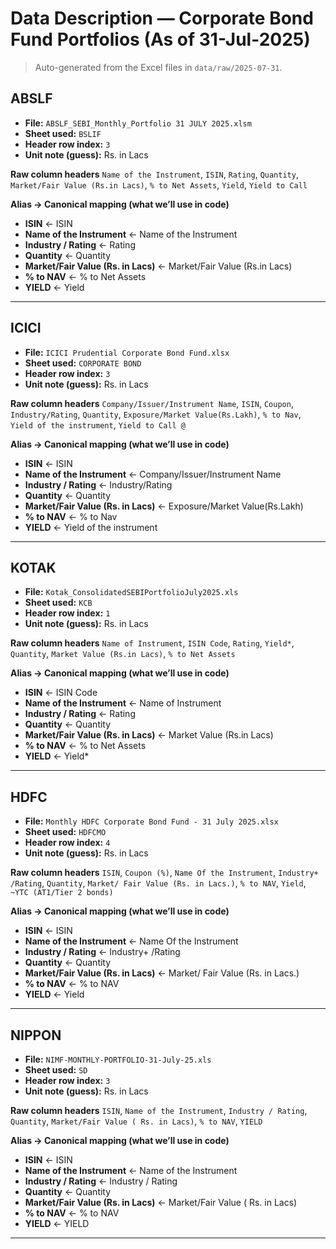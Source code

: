 # Data Description — Corporate Bond Fund Portfolios (As of **31-Jul-2025**)

> Auto-generated from the Excel files in `data/raw/2025-07-31`.

## ABSLF
- **File:** `ABSLF_SEBI_Monthly_Portfolio 31 JULY 2025.xlsm`
- **Sheet used:** `BSLIF`
- **Header row index:** `3`
- **Unit note (guess):** Rs. in Lacs

**Raw column headers**
`Name of the Instrument`, `ISIN`, `Rating`, `Quantity`, `Market/Fair Value (Rs.in Lacs)`, `% to Net Assets`, `Yield`, `Yield to Call`

**Alias → Canonical mapping (what we’ll use in code)**
- **ISIN** ← ISIN
- **Name of the Instrument** ← Name of the Instrument
- **Industry / Rating** ← Rating
- **Quantity** ← Quantity
- **Market/Fair Value (Rs. in Lacs)** ← Market/Fair Value (Rs.in Lacs)
- **% to NAV** ← % to Net Assets
- **YIELD** ← Yield

---

## ICICI
- **File:** `ICICI Prudential Corporate Bond Fund.xlsx`
- **Sheet used:** `CORPORATE BOND`
- **Header row index:** `3`
- **Unit note (guess):** Rs. in Lacs

**Raw column headers**
`Company/Issuer/Instrument Name`, `ISIN`, `Coupon`, `Industry/Rating`, `Quantity`, `Exposure/Market Value(Rs.Lakh)`, `% to Nav`, `Yield of the instrument`, `Yield to Call @`

**Alias → Canonical mapping (what we’ll use in code)**
- **ISIN** ← ISIN
- **Name of the Instrument** ← Company/Issuer/Instrument Name
- **Industry / Rating** ← Industry/Rating
- **Quantity** ← Quantity
- **Market/Fair Value (Rs. in Lacs)** ← Exposure/Market Value(Rs.Lakh)
- **% to NAV** ← % to Nav
- **YIELD** ← Yield of the instrument

---

## KOTAK
- **File:** `Kotak_ConsolidatedSEBIPortfolioJuly2025.xls`
- **Sheet used:** `KCB`
- **Header row index:** `1`
- **Unit note (guess):** Rs. in Lacs

**Raw column headers**
`Name of Instrument`, `ISIN Code`, `Rating`, `Yield*`, `Quantity`, `Market Value (Rs.in Lacs)`, `% to Net Assets`

**Alias → Canonical mapping (what we’ll use in code)**
- **ISIN** ← ISIN Code
- **Name of the Instrument** ← Name of Instrument
- **Industry / Rating** ← Rating
- **Quantity** ← Quantity
- **Market/Fair Value (Rs. in Lacs)** ← Market Value (Rs.in Lacs)
- **% to NAV** ← % to Net Assets
- **YIELD** ← Yield*

---

## HDFC
- **File:** `Monthly HDFC Corporate Bond Fund - 31 July 2025.xlsx`
- **Sheet used:** `HDFCMO`
- **Header row index:** `4`
- **Unit note (guess):** Rs. in Lacs

**Raw column headers**
`ISIN`, `Coupon (%)`, `Name Of the Instrument`, `Industry+ /Rating`, `Quantity`, `Market/ Fair Value (Rs. in Lacs.)`, `% to NAV`, `Yield`, `~YTC (AT1/Tier 2 bonds)`

**Alias → Canonical mapping (what we’ll use in code)**
- **ISIN** ← ISIN
- **Name of the Instrument** ← Name Of the Instrument
- **Industry / Rating** ← Industry+ /Rating
- **Quantity** ← Quantity
- **Market/Fair Value (Rs. in Lacs)** ← Market/ Fair Value (Rs. in Lacs.)
- **% to NAV** ← % to NAV
- **YIELD** ← Yield

---

## NIPPON
- **File:** `NIMF-MONTHLY-PORTFOLIO-31-July-25.xls`
- **Sheet used:** `SD`
- **Header row index:** `3`
- **Unit note (guess):** Rs. in Lacs

**Raw column headers**
`ISIN`, `Name of the Instrument`, `Industry / Rating`, `Quantity`, `Market/Fair Value ( Rs. in Lacs)`, `% to NAV`, `YIELD`

**Alias → Canonical mapping (what we’ll use in code)**
- **ISIN** ← ISIN
- **Name of the Instrument** ← Name of the Instrument
- **Industry / Rating** ← Industry / Rating
- **Quantity** ← Quantity
- **Market/Fair Value (Rs. in Lacs)** ← Market/Fair Value ( Rs. in Lacs)
- **% to NAV** ← % to NAV
- **YIELD** ← YIELD

---
